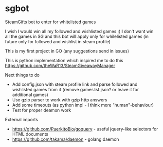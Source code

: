 # sgbot

SteamGifts bot to enter for whitelisted games

I wish I would win all my followed and wishlisted games ;) I don't want win all the games in SG and this bot will apply only for whilelisted games (in future only for followed and wishlist in steam profile)

This is my first project in GO (any suggestions send in issues)

This is python implementation which inspired me to do this
https://github.com/theWaR13/SteamGiveawayManager

Next things to do
* Add config.json with steam profile link and parse followed and wishlisted games from it (remove gameslist.json? or leave it for additional games)
* Use gzip parser to work with gzip http answers
* Add some timeouts (as python impl - I think more "human"-behaviour)
* Test for proper deamon work

External imports
* https://github.com/PuerkitoBio/goquery - useful jquery-like selectors for HTML documents
* https://github.com/takama/daemon - golang daemon

